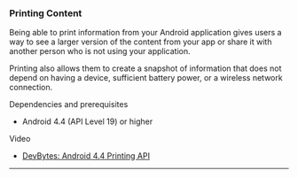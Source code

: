 ### Printing Content
Being able to print information from your Android application gives users a way to see a larger version of the content from your app 
or share it with another person who is not using your application.

Printing also allows them to create a snapshot of information that does not depend on having a device, sufficient battery power, or a wireless network connection.

Dependencies and prerequisites
- Android 4.4 (API Level 19) or higher

Video
- [DevBytes: Android 4.4 Printing API](https://developer.android.com/training/printing/index.html)

-----------------------------------------------------------

